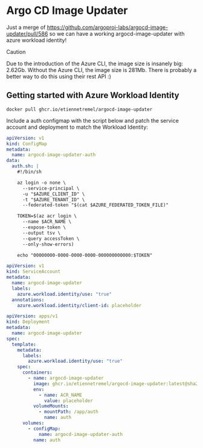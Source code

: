# Argo CD Image Updater

Just a merge of https://github.com/argoproj-labs/argocd-image-updater/pull/586
so we can have a working argocd-image-updater with azure workload identity!

> [!CAUTION]
> Due to the introduction of the Azure CLI, the image size is insanely big:
> 2.62Gb. Without the Azure CLI, the image size is 281Mb.
> There is probably a better way to do this using their rest API :)


## Getting started with Azure Workload Identity

```
docker pull ghcr.io/etiennetremel/argocd-image-updater
```

Include a auth configmap with the script below and patch the service account
and deployment to match the Workload Identity:

```yaml
apiVersion: v1
kind: ConfigMap
metadata:
  name: argocd-image-updater-auth
data:
  auth.sh: |
    #!/bin/sh

    az login -o none \
      --service-principal \
      -u "$AZURE_CLIENT_ID" \
      -t "$AZURE_TENANT_ID" \
      --federated-token "$(cat $AZURE_FEDERATED_TOKEN_FILE)"

    TOKEN=$(az acr login \
      --name $ACR_NAME \
      --expose-token \
      --output tsv \
      --query accessToken \
      --only-show-errors)

    echo "00000000-0000-0000-0000-000000000000:$TOKEN"
```

```yaml
apiVersion: v1
kind: ServiceAccount
metadata:
  name: argocd-image-updater
  labels:
    azure.workload.identity/use: "true"
  annotations:
    azure.workload.identity/client-id: placeholder
```

```yaml
apiVersion: apps/v1
kind: Deployment
metadata:
  name: argocd-image-updater
spec:
  template:
    metadata:
      labels:
        azure.workload.identity/use: "true"
    spec:
      containers:
        - name: argocd-image-updater
          image: ghcr.io/etiennetremel/argocd-image-updater:latest@sha256:8910dfd72a85183de43e48eac5e2c257e1b6ca44d609604cd3c88de91ea029bf
          env:
            - name: ACR_NAME
              value: placeholder
          volumeMounts:
            - mountPath: /app/auth
              name: auth
      volumes:
        - configMap:
            name: argocd-image-updater-auth
          name: auth
```

